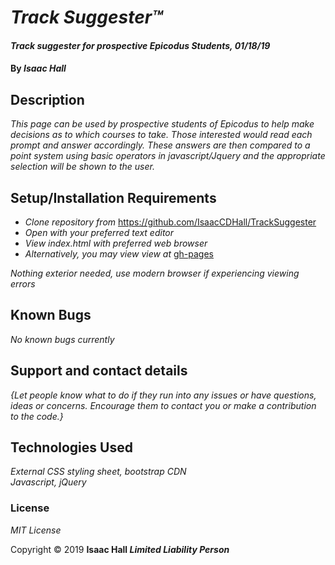 # _Track Suggester&trade;_

#### _Track suggester for prospective Epicodus Students, 01/18/19_

#### By _**Isaac Hall**_

## Description

_This page can be used by prospective students of Epicodus to help make decisions as to which courses to take. Those interested would read each prompt and answer accordingly. These answers are then compared to a point system using basic operators in javascript/Jquery and the appropriate selection will be shown to the user._

## Setup/Installation Requirements

* _Clone repository from_ https://github.com/IsaacCDHall/TrackSuggester
* _Open with your preferred text editor_
* _View index.html with preferred web browser_
* _Alternatively, you may view view at_ <a href="https://isaacCDHall.github.io/TrackSuggester/index.html">gh-pages</a>


_Nothing exterior needed, use modern browser if experiencing viewing errors_

## Known Bugs

_No known bugs currently_

## Support and contact details

_{Let people know what to do if they run into any issues or have questions, ideas or concerns.  Encourage them to contact you or make a contribution to the code.}_

## Technologies Used

_External CSS styling sheet, bootstrap CDN<br>Javascript, jQuery_

### License

*MIT License*

Copyright &copy; 2019 **Isaac Hall _Limited Liability Person_**
